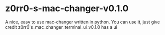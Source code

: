 # z0rr0-s-mac-changer-v0.1.0
A nice, easy to use mac-changer written in python. You can use it, just give credit
z0rr0's_mac_changer_terminal_ui_v0.1.0 has a ui
